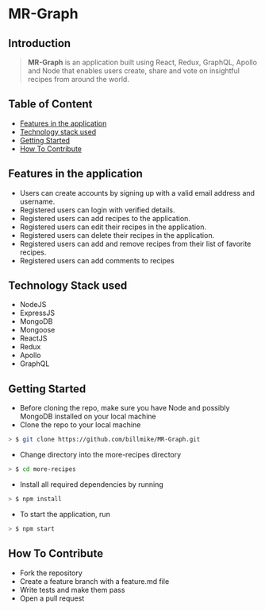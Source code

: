 # MR-Graph

## Introduction

> **MR-Graph** is an application built using React, Redux, GraphQL, Apollo and Node that enables users create, share and vote on insightful recipes from around the world.

## Table of Content
- [Features in the application](#features-in-the-application)
- [Technology stack used](#technology-stack-used)
- [Getting Started](#getting-started)
- [How To Contribute](#how-to-contribute) 

## Features in the application

* Users can create accounts by signing up with a valid email address and username.
* Registered users can login with verified details.
* Registered users can add recipes to the application.
* Registered users can edit their recipes in the application.
* Registered users can delete their recipes in the application.
* Registered users can add and remove recipes from their list of favorite recipes.
* Registered users can add comments to recipes

## Technology Stack used

* NodeJS
* ExpressJS
* MongoDB
* Mongoose
* ReactJS
* Redux
* Apollo
* GraphQL

## Getting Started

* Before cloning the repo, make sure you have Node and possibly MongoDB installed on your local machine
* Clone the repo to your local machine

```sh
> $ git clone https://github.com/billmike/MR-Graph.git
```

* Change directory into the more-recipes directory

```sh
> $ cd more-recipes
```

* Install all required dependencies by running

```sh
> $ npm install
```

* To start the application, run

```sh
> $ npm start
```

## How To Contribute

* Fork the repository
* Create a feature branch with a feature.md file
* Write tests and make them pass
* Open a pull request
